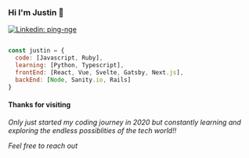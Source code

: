### Hi I'm Justin 👋

[![Linkedin: ping-nge](https://img.shields.io/badge/-JustinNge-blue?style=flat-square&logo=Linkedin&logoColor=white&link=https://www.linkedin.com/in/ping-nge/)](https://www.linkedin.com/in/ping-nge/)

```javascript

const justin = {
  code: [Javascript, Ruby],
  learning: [Python, Typescript],
  frontEnd: [React, Vue, Svelte, Gatsby, Next.js],
  backEnd: [Node, Sanity.io, Rails]
}
```

#### Thanks for visiting

<em>Only just started my coding journey in 2020 but constantly learning and exploring the endless possiblities of the tech world!!</em>

<em>Feel free to reach out</em>

